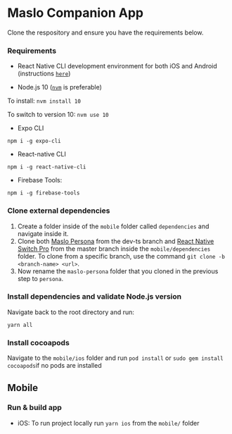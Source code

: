 # Maslo Companion App


Clone the respository and ensure you have the requirements below.

### Requirements

 * React Native CLI development environment for both iOS and Android (instructions [`here`](https://reactnative.dev/docs/environment-setup)) 
 
 * Node.js 10 ([`nvm`](https://github.com/nvm-sh/nvm) is preferable)

 To install:
 ```nvm install 10```
 
 To switch to version 10:
 ```nvm use 10```
 * Expo CLI
 ```
 npm i -g expo-cli
 ```
 * React-native CLI
 ```
 npm i -g react-native-cli
 ```
 * Firebase Tools:
 ```
 npm i -g firebase-tools
 ```
### Clone external dependencies

1. Create a folder inside of the ```mobile``` folder called ```dependencies``` and navigate inside it.
2. Clone both [Maslo Persona](https://github.com/HeyMaslo/maslo-persona/tree/dev-ts) from the dev-ts branch and [React Native Switch Pro](https://github.com/HeyMaslo/react-native-switch-pro) from the master branch inside the ```mobile/dependencies``` folder. To clone from a specific branch, use the command ```git clone -b <branch-name> <url>```.
3. Now rename the ```maslo-persona``` folder that you cloned in the previous step to ```persona```.


### Install dependencies and validate Node.js version

Navigate back to the root directory and run:

```
yarn all
```
### Install cocoapods

Navigate to the ```mobile/ios``` folder and run ```pod install``` or ```sudo gem install cocoapods```if no pods are installed

## Mobile

### Run & build app

* iOS: To run project locally run `yarn ios` from the `mobile/` folder


